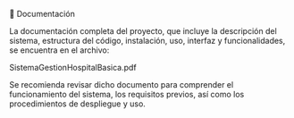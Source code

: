 📄 Documentación

La documentación completa del proyecto, que incluye la descripción del sistema, estructura del código, instalación, uso, interfaz y funcionalidades, se encuentra en el archivo:

SistemaGestionHospitalBasica.pdf

Se recomienda revisar dicho documento para comprender el funcionamiento del sistema, los requisitos previos, así como los procedimientos de despliegue y uso.
